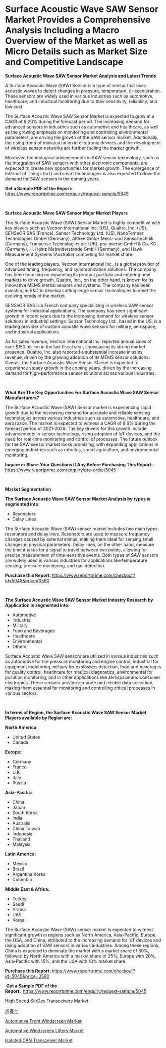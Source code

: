 <p><h1>Surface Acoustic Wave SAW Sensor Market Provides a Comprehensive Analysis Including a Macro Overview of the Market as well as Micro Details such as Market Size and Competitive Landscape</h1></p><p><strong>Surface Acoustic Wave SAW Sensor Market Analysis and Latest Trends</strong></p>
<p><p>A Surface Acoustic Wave (SAW) Sensor is a type of sensor that uses acoustic waves to detect changes in pressure, temperature, or acceleration. These sensors are widely used in various industries such as automotive, healthcare, and industrial monitoring due to their sensitivity, reliability, and low cost.</p><p>The Surface Acoustic Wave SAW Sensor Market is expected to grow at a CAGR of 9.20% during the forecast period. The increasing demand for advanced sensors in industries such as automotive and healthcare, as well as the growing emphasis on monitoring and controlling environmental parameters, are driving the growth of the SAW sensor market. Additionally, the rising trend of miniaturization in electronic devices and the development of wireless sensor networks are further fueling the market growth.</p><p>Moreover, technological advancements in SAW sensor technology, such as the integration of SAW sensors with other electronic components, are expected to create new opportunities for market growth. The emergence of Internet of Things (IoT) and smart technologies is also expected to drive the demand for SAW sensors in the coming years.</p></p>
<p><strong>Get a Sample PDF of the Report:&nbsp;</strong> <a href="https://www.reportprime.com/enquiry/request-sample/5045">https://www.reportprime.com/enquiry/request-sample/5045</a></p>
<p>&nbsp;</p>
<p><strong>Surface Acoustic Wave SAW Sensor Major Market Players</strong></p>
<p><p>The Surface Acoustic Wave (SAW) Sensor Market is highly competitive with key players such as Vectron International Inc. (US), Qualtre, Inc. (US), SENSeOR SAS (France), Sensor Technology Ltd. (US), NanoTemper Technologies GmbH (Germany), Althen GmbH Mess- und Sensortechnik (Germany), Transense Technologies plc (UK), pro-micron GmbH & Co. KG (Germany), H. Heinz Mebwiderstande GmbH (Germany), and Hawk Measurement Systems (Australia) competing for market share.</p><p>One of the leading players, Vectron International Inc., is a global provider of advanced timing, frequency, and synchronization solutions. The company has been focusing on expanding its product portfolio and entering new markets to drive growth. Qualtre, Inc., on the other hand, is known for its innovative MEMS inertial sensors and systems. The company has been investing in R&D to develop cutting-edge sensor technologies to meet the evolving needs of the market.</p><p>SENSeOR SAS is a French company specializing in wireless SAW sensor systems for industrial applications. The company has seen significant growth in recent years due to the increasing demand for wireless sensor solutions in industrial settings. Sensor Technology Ltd., based in the US, is a leading provider of custom acoustic wave sensors for military, aerospace, and industrial applications.</p><p>As for sales revenue, Vectron International Inc. reported annual sales of over $150 million in the last fiscal year, showcasing its strong market presence. Qualtre, Inc. also reported a substantial increase in sales revenue, driven by the growing adoption of its MEMS sensor solutions. Overall, the Surface Acoustic Wave Sensor Market is expected to experience steady growth in the coming years, driven by the increasing demand for high-performance sensor solutions across various industries.</p></p>
<p>&nbsp;</p>
<p><strong>What Are The Key Opportunities For Surface Acoustic Wave SAW Sensor Manufacturers?</strong></p>
<p><p>The Surface Acoustic Wave (SAW) Sensor market is experiencing rapid growth due to the increasing demand for accurate and reliable sensing technologies across various industries such as automotive, healthcare, and aerospace. The market is expected to witness a CAGR of 8.6% during the forecast period of 2021-2026. The key drivers for this growth include advancements in sensor technology, rising adoption of IoT devices, and the need for real-time monitoring and control of processes. The future outlook for the SAW sensor market looks promising, with expanding applications in emerging industries such as robotics, smart agriculture, and environmental monitoring.</p></p>
<p><strong>Inquire or Share Your Questions If Any Before Purchasing This Report:</strong> <a href="https://www.reportprime.com/enquiry/pre-order/5045">https://www.reportprime.com/enquiry/pre-order/5045</a></p>
<p>&nbsp;</p>
<p><strong>Market Segmentation</strong></p>
<p><strong>The Surface Acoustic Wave SAW Sensor Market Analysis by types is segmented into:</strong></p>
<p><ul><li>Resonators</li><li>Delay Lines</li></ul></p>
<p><p>The Surface Acoustic Wave (SAW) sensor market includes two main types: resonators and delay lines. Resonators are used to measure frequency changes caused by external stimuli, making them ideal for sensing small changes in physical parameters. Delay lines, on the other hand, measure the time it takes for a signal to travel between two points, allowing for precise measurement of time-sensitive events. Both types of SAW sensors are widely used in various industries for applications like temperature sensing, pressure monitoring, and gas detection.</p></p>
<p><strong>Purchase this Report:&nbsp;</strong><a href="https://www.reportprime.com/checkout?id=5045&price=3590">https://www.reportprime.com/checkout?id=5045&price=3590</a></p>
<p>&nbsp;</p>
<p><strong>The Surface Acoustic Wave SAW Sensor Market Industry Research by Application is segmented into:</strong></p>
<p><ul><li>Automotive</li><li>Industrial</li><li>Military</li><li>Food and Beverages</li><li>Healthcare</li><li>Environmental</li><li>Others</li></ul></p>
<p><p>Surface Acoustic Wave SAW sensors are utilized in various industries such as automotive for tire pressure monitoring and engine control, industrial for equipment monitoring, military for explosives detection, food and beverages for quality control, healthcare for medical diagnostics, environmental for pollution monitoring, and in other applications like aerospace and consumer electronics. These sensors provide accurate and reliable data collection, making them essential for monitoring and controlling critical processes in various sectors.</p></p>
<p>&nbsp;</p>
<p><strong>In terms of Region, the Surface Acoustic Wave SAW Sensor Market Players available by Region are:</strong></p>
<p>
    <p> <strong> North America: </strong>
        <ul>
            <li>United States</li>
            <li>Canada</li>
        </ul>
        </p> 
    <p> <strong> Europe: </strong>
        <ul>
            <li>Germany</li>
            <li>France</li>
            <li>U.K.</li>
            <li>Italy</li>
            <li>Russia</li>
        </ul>
        </p> 
    <p> <strong> Asia-Pacific: </strong>
        <ul>
            <li>China</li>
            <li>Japan</li>
            <li>South Korea</li>
            <li>India</li>
            <li>Australia</li>
            <li>China Taiwan</li>
            <li>Indonesia</li>
            <li>Thailand</li>
            <li>Malaysia</li>
        </ul>
        </p> 
    <p> <strong> Latin America: </strong>
        <ul>
            <li>Mexico</li>
            <li>Brazil</li>
            <li>Argentina Korea</li>
            <li>Colombia</li>
        </ul>
        </p> 
    <p> <strong> Middle East & Africa: </strong>
        <ul>
            <li>Turkey</li>
            <li>Saudi</li>
            <li>Arabia</li>
            <li>UAE</li>
            <li>Korea</li>
        </ul>
    </p>
    </p>
<p><p>The Surface Acoustic Wave (SAW) sensor market is expected to witness significant growth in regions such as North America, Asia-Pacific, Europe, the USA, and China, attributed to the increasing demand for IoT devices and rising adoption of SAW sensors in various industries. Among these regions, China is expected to dominate the market with a market share of 30%, followed by North America with a market share of 25%, Europe with 20%, Asia-Pacific with 15%, and the USA with 10% market share.</p></p>
<p><strong>Purchase this Report: </strong><a href="https://www.reportprime.com/checkout?id=5045&price=3590">https://www.reportprime.com/checkout?id=5045&price=3590</a></p>
<p>&nbsp;<strong>Get a Sample PDF of the Report:&nbsp;&nbsp;</strong><a href="https://www.reportprime.com/enquiry/request-sample/5045">https://www.reportprime.com/enquiry/request-sample/5045</a></p>
<p><strong></strong></p>
<p><p><a href="https://github.com/nicholepatriciadoylenwnrjr0/Market-Research-Report-List-1/blob/main/high-speed-serdes-transceivers-market.md">High Speed SerDes Transceivers Market</a></p><p><a href="https://github.com/pepo3k/Market-Research-Report-List-1/blob/main/829372015552.md">培養土</a></p><p><a href="https://issuu.com/reportprime-2/docs/automotive-front-windscreen-market-size-2030.pptx">Automotive Front Windscreen Market</a></p><p><a href="https://issuu.com/reportprime-2/docs/automotive-windscreen-lifters-market-size-2030.ppt">Automotive Windscreen Lifters Market</a></p><p><a href="https://github.com/gamblestampleyjenny50m5sl6/Market-Research-Report-List-2/blob/main/isolated-can-transceiver-market.md">Isolated CAN Transceiver Market</a></p></p>